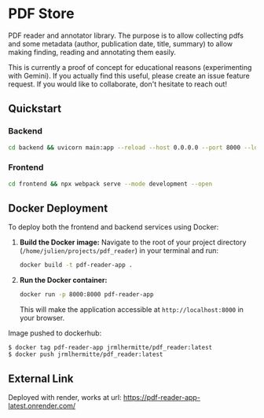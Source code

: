 # PDF Store

PDF reader and annotator library. The purpose is to allow collecting
pdfs and some metadata (author, publication date, title, summary) to allow
making finding, reading and annotating them easily.

This is currently a proof of concept for educational reasons (experimenting
with Gemini). If you actually find this useful, please create an issue feature
request. If you would like to collaborate, don't hesitate to reach out!

## Quickstart

### Backend

```bash
cd backend && uvicorn main:app --reload --host 0.0.0.0 --port 8000 --log-level=debug
```

### Frontend

```bash
cd frontend && npx webpack serve --mode development --open
```

## Docker Deployment

To deploy both the frontend and backend services using Docker:

1.  **Build the Docker image:**
    Navigate to the root of your project directory (`/home/julien/projects/pdf_reader`) in your terminal and run:
    ```bash
    docker build -t pdf-reader-app .
    ```

2.  **Run the Docker container:**
    ```bash
    docker run -p 8000:8000 pdf-reader-app
    ```

    This will make the application accessible at `http://localhost:8000` in your browser.



Image pushed to dockerhub:

```
$ docker tag pdf-reader-app jrmlhermitte/pdf_reader:latest
$ docker push jrmlhermitte/pdf_reader:latest
```

## External Link
Deployed with render, works at url:
https://pdf-reader-app-latest.onrender.com/
